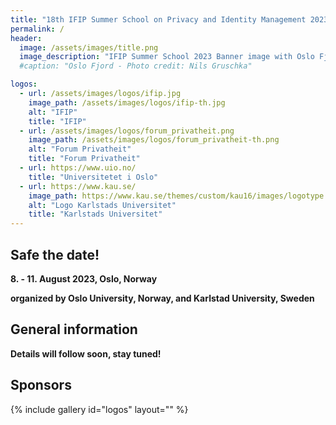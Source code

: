 ```yaml
---
title: "18th IFIP Summer School on Privacy and Identity Management 2023"
permalink: /
header:
  image: /assets/images/title.png
  image_description: "IFIP Summer School 2023 Banner image with Oslo Fjord motive"
  #caption: "Oslo Fjord - Photo credit: Nils Gruschka"

logos:
  - url: /assets/images/logos/ifip.jpg
    image_path: /assets/images/logos/ifip-th.jpg
    alt: "IFIP"
    title: "IFIP"
  - url: /assets/images/logos/forum_privatheit.png
    image_path: /assets/images/logos/forum_privatheit-th.png
    alt: "Forum Privatheit"
    title: "Forum Privatheit"
  - url: https://www.uio.no/
    title: "Universitetet i Oslo"
  - url: https://www.kau.se/
    image_path: https://www.kau.se/themes/custom/kau16/images/logotype.png
    alt: "Logo Karlstads Universitet"
    title: "Karlstads Universitet"
---
```


## Safe the date!
  
**8. - 11. August 2023, Oslo, Norway**

**organized by Oslo University, Norway, and Karlstad University, Sweden**

## General information

**Details will follow soon, stay tuned!**

## Sponsors

{% include gallery id="logos" layout="" %}
